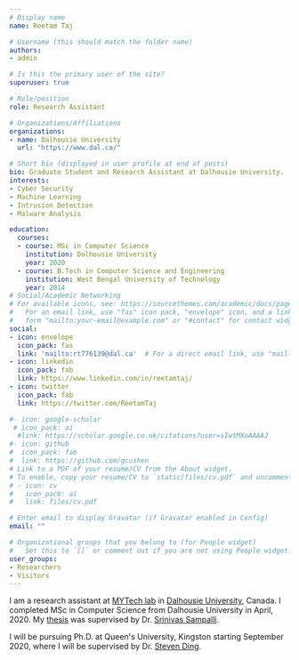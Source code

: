 ```yaml
---
# Display name
name: Reetam Taj

# Username (this should match the folder name)
authors:
- admin

# Is this the primary user of the site?
superuser: true

# Role/position
role: Research Assistant

# Organizations/Affiliations
organizations:
- name: Dalhousie University
  url: "https://www.dal.ca/"

# Short bio (displayed in user profile at end of posts)
bio: Graduate Student and Research Assistant at Dalhousie University.
interests:
- Cyber Security
- Machine Learning
- Intrusion Detection
- Malware Analysis

education:
  courses:
  - course: MSc in Computer Science
    institution: Dalhousie University
    year: 2020
  - course: B.Tech in Computer Science and Engineering
    institution: West Bengal University of Technology
    year: 2014
# Social/Academic Networking
# For available icons, see: https://sourcethemes.com/academic/docs/page-builder/#icons
#   For an email link, use "fas" icon pack, "envelope" icon, and a link in the
#   form "mailto:your-email@example.com" or "#contact" for contact widget.
social:
- icon: envelope
  icon_pack: fas
  link: 'mailto:rt776139@dal.ca'  # For a direct email link, use "mailto:test@example.org".
- icon: linkedin
  icon_pack: fab
  link: https://www.linkedin.com/in/reetamtaj/
- icon: twitter
  icon_pack: fab
  link: https://twitter.com/ReetamTaj

#- icon: google-scholar
 # icon_pack: ai
  #link: https://scholar.google.co.uk/citations?user=sIwtMXoAAAAJ
#- icon: github
#  icon_pack: fab
#  link: https://github.com/gcushen
# Link to a PDF of your resume/CV from the About widget.
# To enable, copy your resume/CV to `static/files/cv.pdf` and uncomment the lines below.
# - icon: cv
#   icon_pack: ai
#   link: files/cv.pdf

# Enter email to display Gravatar (if Gravatar enabled in Config)
email: ""

# Organizational groups that you belong to (for People widget)
#   Set this to `[]` or comment out if you are not using People widget.
user_groups:
- Researchers
- Visitors
---
```


I am a research assistant at [MYTech lab](https://mytechlab.cs.dal.ca/) in [Dalhousie University](https://www.dal.ca/), Canada. I completed MSc in Computer Science from Dalhousie University in April, 2020. My [thesis](https://dalspace.library.dal.ca/handle/10222/78469) was supervised by Dr. [Srinivas Sampalli](https://web.cs.dal.ca/~srini/).

I will be pursuing Ph.D. at Queen's University, Kingston starting September 2020, where I will be supervised by Dr. [Steven Ding](https://l1nna.com/).
